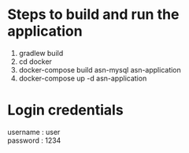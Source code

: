 # Steps to build and run the application

1. gradlew build
2. cd docker
3. docker-compose build asn-mysql asn-application
4. docker-compose up -d asn-application

# Login credentials

username : user  
password : 1234
